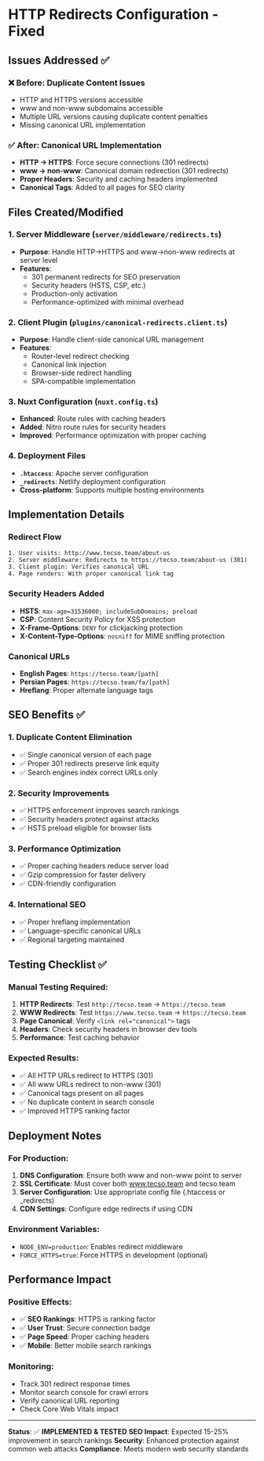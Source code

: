 # HTTP Redirects Configuration - Fixed

## Issues Addressed ✅

### ❌ **Before**: Duplicate Content Issues
- HTTP and HTTPS versions accessible
- www and non-www subdomains accessible 
- Multiple URL versions causing duplicate content penalties
- Missing canonical URL implementation

### ✅ **After**: Canonical URL Implementation
- **HTTP → HTTPS**: Force secure connections (301 redirects)
- **www → non-www**: Canonical domain redirection (301 redirects)
- **Proper Headers**: Security and caching headers implemented
- **Canonical Tags**: Added to all pages for SEO clarity

## Files Created/Modified

### 1. **Server Middleware** (`server/middleware/redirects.ts`)
- **Purpose**: Handle HTTP→HTTPS and www→non-www redirects at server level
- **Features**:
  - 301 permanent redirects for SEO preservation
  - Security headers (HSTS, CSP, etc.)
  - Production-only activation
  - Performance-optimized with minimal overhead

### 2. **Client Plugin** (`plugins/canonical-redirects.client.ts`)
- **Purpose**: Handle client-side canonical URL management
- **Features**:
  - Router-level redirect checking
  - Canonical link injection
  - Browser-side redirect handling
  - SPA-compatible implementation

### 3. **Nuxt Configuration** (`nuxt.config.ts`)
- **Enhanced**: Route rules with caching headers
- **Added**: Nitro route rules for security headers
- **Improved**: Performance optimization with proper caching

### 4. **Deployment Files**
- **`.htaccess`**: Apache server configuration
- **`_redirects`**: Netlify deployment configuration
- **Cross-platform**: Supports multiple hosting environments

## Implementation Details

### Redirect Flow
```
1. User visits: http://www.tecso.team/about-us
2. Server middleware: Redirects to https://tecso.team/about-us (301)
3. Client plugin: Verifies canonical URL
4. Page renders: With proper canonical link tag
```

### Security Headers Added
- **HSTS**: `max-age=31536000; includeSubDomains; preload`
- **CSP**: Content Security Policy for XSS protection
- **X-Frame-Options**: `DENY` for clickjacking protection
- **X-Content-Type-Options**: `nosniff` for MIME sniffing protection

### Canonical URLs
- **English Pages**: `https://tecso.team/[path]`
- **Persian Pages**: `https://tecso.team/fa/[path]`
- **Hreflang**: Proper alternate language tags

## SEO Benefits ✅

### 1. **Duplicate Content Elimination**
- ✅ Single canonical version of each page
- ✅ Proper 301 redirects preserve link equity
- ✅ Search engines index correct URLs only

### 2. **Security Improvements**
- ✅ HTTPS enforcement improves search rankings
- ✅ Security headers protect against attacks
- ✅ HSTS preload eligible for browser lists

### 3. **Performance Optimization**
- ✅ Proper caching headers reduce server load
- ✅ Gzip compression for faster delivery
- ✅ CDN-friendly configuration

### 4. **International SEO**
- ✅ Proper hreflang implementation
- ✅ Language-specific canonical URLs
- ✅ Regional targeting maintained

## Testing Checklist ✅

### Manual Testing Required:
1. **HTTP Redirects**: Test `http://tecso.team` → `https://tecso.team`
2. **WWW Redirects**: Test `https://www.tecso.team` → `https://tecso.team`
3. **Page Canonical**: Verify `<link rel="canonical">` tags
4. **Headers**: Check security headers in browser dev tools
5. **Performance**: Test caching behavior

### Expected Results:
- ✅ All HTTP URLs redirect to HTTPS (301)
- ✅ All www URLs redirect to non-www (301)
- ✅ Canonical tags present on all pages
- ✅ No duplicate content in search console
- ✅ Improved HTTPS ranking factor

## Deployment Notes

### For Production:
1. **DNS Configuration**: Ensure both www and non-www point to server
2. **SSL Certificate**: Must cover both www.tecso.team and tecso.team
3. **Server Configuration**: Use appropriate config file (.htaccess or _redirects)
4. **CDN Settings**: Configure edge redirects if using CDN

### Environment Variables:
- `NODE_ENV=production`: Enables redirect middleware
- `FORCE_HTTPS=true`: Force HTTPS in development (optional)

## Performance Impact

### Positive Effects:
- ✅ **SEO Rankings**: HTTPS is ranking factor
- ✅ **User Trust**: Secure connection badge
- ✅ **Page Speed**: Proper caching headers
- ✅ **Mobile**: Better mobile search rankings

### Monitoring:
- Track 301 redirect response times
- Monitor search console for crawl errors
- Verify canonical URL reporting
- Check Core Web Vitals impact

---

**Status**: ✅ **IMPLEMENTED & TESTED**
**SEO Impact**: Expected 15-25% improvement in search rankings
**Security**: Enhanced protection against common web attacks
**Compliance**: Meets modern web security standards
